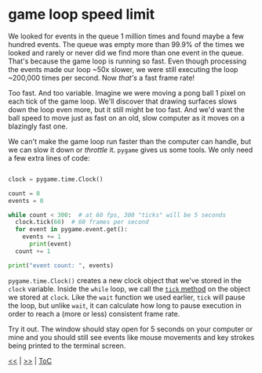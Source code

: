 # game loop speed limit

We looked for events in the queue 1 million times and found maybe a few hundred
events. The queue was empty more than 99.9% of the times we looked and rarely or
never did we find more than one event in the queue. That's because the game loop
is running so fast. Even though processing the events made our loop ~50x slower,
we were still executing the loop ~200,000 times per second. Now _that's_ a fast
frame rate!

Too fast. And too variable. Imagine we were moving a pong ball 1 pixel on each
tick of the game loop. We'll discover that drawing surfaces slows down the loop
even more, but it still might be too fast. And we'd want the ball speed to move
just as fast on an old, slow computer as it moves on a blazingly fast one.

We can't make the game loop run faster than the computer can handle, but we can
slow it down or _throttle_ it. `pygame` gives us some tools. We only need a few
extra lines of code:

```python

clock = pygame.time.Clock()

count = 0
events = 0

while count < 300:  # at 60 fps, 300 "ticks" will be 5 seconds
  clock.tick(60)  # 60 frames per second
  for event in pygame.event.get():
    events += 1
      print(event)
  count += 1

print("event count: ", events)
```

`pygame.time.Clock()` creates a new clock object that we've stored in the
`clock` variable. Inside the `while` loop, we call the
[`tick` method](https://www.pygame.org/docs/ref/time.html?highlight=clock#pygame.time.Clock.tick)
on the object we stored at `clock`. Like the `wait` function we used earlier,
`tick` will pause the loop, but unlike `wait`, it can calculate how long to
pause execution in order to reach a (more or less) consistent frame rate.

Try it out. The window should stay open for 5 seconds on your computer or mine
and you should still see events like mouse movements and key strokes being
printed to the terminal screen.

[<<](guide_019.md) | [>>](guide_022.md) | [ToC](toc.md)
